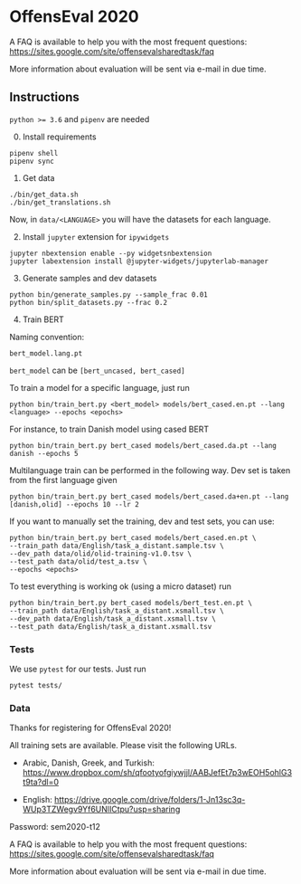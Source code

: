# OffensEval 2020


A FAQ is available to help you with the most frequent questions: https://sites.google.com/site/offensevalsharedtask/faq

More information about evaluation will be sent via e-mail in due time.

## Instructions

`python >= 3.6` and `pipenv` are needed

0. Install requirements

```
pipenv shell
pipenv sync
```

1. Get data

```
./bin/get_data.sh
./bin/get_translations.sh
```

Now, in `data/<LANGUAGE>` you will have the datasets for each language.

2. Install `jupyter` extension for `ipywidgets`

```
jupyter nbextension enable --py widgetsnbextension
jupyter labextension install @jupyter-widgets/jupyterlab-manager
```

3. Generate samples and dev datasets

```
python bin/generate_samples.py --sample_frac 0.01
python bin/split_datasets.py --frac 0.2
```

4. Train BERT

Naming convention:

`bert_model.lang.pt`

`bert_model` can be `[bert_uncased, bert_cased]`

To train a model for a specific language, just run

```
python bin/train_bert.py <bert_model> models/bert_cased.en.pt --lang <language> --epochs <epochs>
```

For instance, to train Danish model using cased BERT

```
python bin/train_bert.py bert_cased models/bert_cased.da.pt --lang danish --epochs 5
```

Multilanguage train can be performed in the following way. Dev set is taken from the first language given

```
python bin/train_bert.py bert_cased models/bert_cased.da+en.pt --lang [danish,olid] --epochs 10 --lr 2
```

If you want to manually set the training, dev and test sets, you can use:

```
python bin/train_bert.py bert_cased models/bert_cased.en.pt \
--train_path data/English/task_a_distant.sample.tsv \
--dev_path data/olid/olid-training-v1.0.tsv \
--test_path data/olid/test_a.tsv \
--epochs <epochs>
```

To test everything is working ok (using a micro dataset) run

```
python bin/train_bert.py bert_cased models/bert_test.en.pt \
--train_path data/English/task_a_distant.xsmall.tsv \
--dev_path data/English/task_a_distant.xsmall.tsv \
--test_path data/English/task_a_distant.xsmall.tsv
```


### Tests

We use `pytest` for our tests. Just run

```
pytest tests/
```

### Data

Thanks for registering for OffensEval 2020!

All training sets are available. Please visit the following URLs.

- Arabic, Danish, Greek, and Turkish: https://www.dropbox.com/sh/qfootyofgiywjjl/AABJefEt7p3wEOH5ohlG3t9ta?dl=0

- English: https://drive.google.com/drive/folders/1-Jn13sc3q-WUp3TZWegv9Yf6UNlICtpu?usp=sharing

Password: sem2020-t12

A FAQ is available to help you with the most frequent questions: https://sites.google.com/site/offensevalsharedtask/faq

More information about evaluation will be sent via e-mail in due time.
